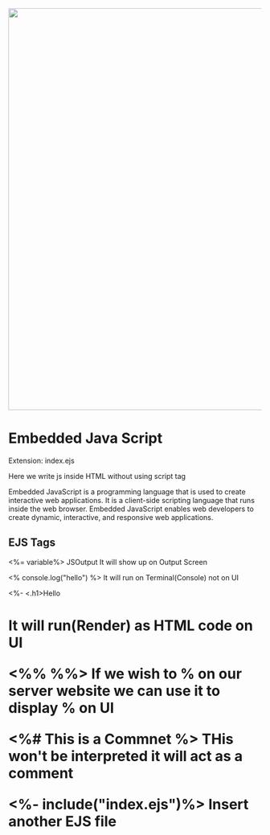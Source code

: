 <img src="https://cdn.hashnode.com/res/hashnode/image/upload/v1669904581074/eiOU4pInF.png?w=1600&h=840&fit=crop&crop=entropy&auto=compress,format&format=webp" width ="800px">
<h1>Embedded Java Script</h1>

<p>Extension: index.ejs</p>
<p>Here we write js inside HTML without using script tag </p>
<p>Embedded JavaScript is a programming language that is used to create interactive web applications. It is a client-side scripting language that runs inside the web browser. Embedded JavaScript enables web developers to create dynamic, interactive, and responsive web applications.</p>
<h2>EJS Tags</h2>
<p><%= variable%>                                                                  JSOutput It will show up on Output Screen</p>
<p><% console.log("hello") %>                                                      It will run on Terminal(Console) not on UI     </p>
<p><%- <.h1>Hello <h1>                                                              It will run(Render) as HTML code on UI</p>
<p><%% %%>                                                                           If we wish to % on our server website we can use it to display % on UI</p>
<p> <%# This is a Commnet %>                                                          THis won't be interpreted it will act as a comment                </p>
<p><%- include("index.ejs")%>                                                        Insert another EJS file</p>

